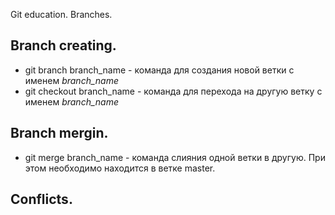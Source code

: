 Git education. Branches.

## Branch creating.

* git branch branch_name - команда для создания новой ветки с именем *branch_name*
* git checkout branch_name - команда для перехода на другую ветку с именем *branch_name*

## Branch mergin.

* git merge branch_name - команда слияния одной ветки в другую. При этом необходимо находится в ветке master.

## Conflicts.
